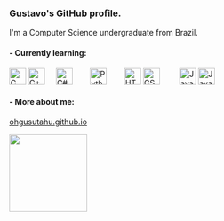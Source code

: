 ### Gustavo's GitHub profile.
I'm a Computer Science undergraduate from Brazil.

#### - Currently learning:
<div>
  <img src="https://cdn.jsdelivr.net/gh/devicons/devicon/icons/c/c-original.svg" width="30" height="30" title="C Logo" alt="C" />
  <img src="https://cdn.jsdelivr.net/gh/devicons/devicon/icons/cplusplus/cplusplus-original.svg" width="30" height="30" title="C++ Logo" alt="C++" />
  &nbsp;&nbsp;&nbsp;
  <img src="https://cdn.jsdelivr.net/gh/devicons/devicon@latest/icons/csharp/csharp-original.svg" width="30" height="30" title="C# Logo" alt="C#" />
  &nbsp;&nbsp;&nbsp;&nbsp;&nbsp;&nbsp;
  <img src="https://cdn.jsdelivr.net/gh/devicons/devicon/icons/python/python-original.svg" width="30" height="30" title="Python Logo" alt="Python" />
  &nbsp;&nbsp;&nbsp;&nbsp;&nbsp;&nbsp;
  <img src="https://cdn.jsdelivr.net/gh/devicons/devicon/icons/html5/html5-original.svg" width="30" height="30" title="HTML Logo" alt="HTML" />
  <img src="https://cdn.jsdelivr.net/gh/devicons/devicon/icons/css3/css3-original.svg" width="30" height="30" title="CSS Logo" alt="CSS" />
  &nbsp;&nbsp;&nbsp;&nbsp;&nbsp;&nbsp;&nbsp;
  <img src="https://cdn.jsdelivr.net/gh/devicons/devicon@latest/icons/java/java-original-wordmark.svg" width="30" height="30" title="Java Logo" alt="Java" />
  <img src="https://cdn.jsdelivr.net/gh/devicons/devicon/icons/javascript/javascript-plain.svg" width="30" height="30" title="JavaScript Logo" alt="JavaScript" />
  &nbsp;&nbsp;&nbsp;&nbsp;&nbsp;&nbsp;&nbsp;
</div>

#### - More about me:
<a href="https://OhGusutahu.github.io">
  <span>ohgusutahu.github.io</span>
</a>
<p></p>
<p></p>

<div>
  <a href="https://github.com/OhGusutahu">
  <img height="140em" src="https://github-readme-stats.vercel.app/api/top-langs/?username=OhGusutahu&layout=compact&langs_count=7&theme=dracula"/>
  <!-- <img height="140em" src="https://github-readme-stats.vercel.app/api?username=OhGusutahu&show_icons=true&theme=dracula&include_all_commits=true&count_private=true"/> -->
</div>

<!--
**OhGusutahu/OhGusutahu** is a ✨ _special_ ✨ repository because its `README.md` (this file) appears on your GitHub profile.

Here are some ideas to get you started:

- 🔭 I’m currently working on ...
- 🌱 I’m currently learning ...
- 👯 I’m looking to collaborate on ...
- 🤔 I’m looking for help with ...
- 💬 Ask me about ...
- 📫 How to reach me: ...
- 😄 Pronouns: ...
- ⚡ Fun fact: ...
-->
